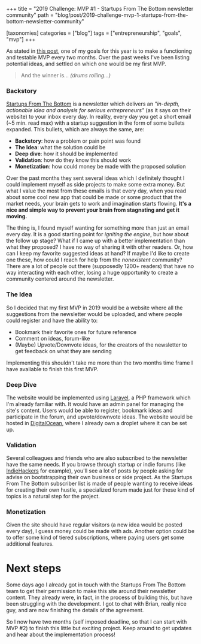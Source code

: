 +++
title = "2019 Challenge: MVP #1 - Startups From The Bottom newsletter community"
path = "blog/post/2019-challenge-mvp-1-startups-from-the-bottom-newsletter-community"

[taxonomies]
categories = ["blog"]
tags = ["entrepreneurship", "goals", "mvp"]
+++

As stated in [this post](https://javoscript.com/blog/post/2019-personal-challenge-an-mvp-every-two-months), one of my goals for this year is to make a functioning and testable MVP every two months. Over the past weeks I've been listing potential ideas, and settled on which one would be my first MVP.

<!-- more -->

> And the winner is... _(drums rolling...)_

### Backstory

[Startups From The Bottom](https://www.startupsfromthebottom.com) is a newsletter which delivers an *"in-depth, actionable idea and analysis for serious entrepreneurs"* (as it says on their website) to your inbox every day. In reality, every day you get a short email (~5 min. read max) with a startup suggestion in the form of some bullets expanded. This bullets, which are always the same, are: 

* **Backstory**: how a problem or pain point was found
* **The Idea**: what the solution could be
* **Deep dive**: how it should be implemented
* **Validation**: how do they know this should work
* **Monetization**: how could money be made with the proposed solution

Over the past months they sent several ideas which I definitely thought I could implement myself as side projects to make some extra money. But what I value the most from these emails is that every day, when you read about some cool new app that could be made or some product that the market needs, your brain gets to work and imagination starts flowing. **It's a nice and simple way to prevent your brain from stagnating and get it moving.**

The thing is, I found myself wanting for something more than just an email every day. It is a good starting point for *igniting the engine*, but how about the follow up stage? What if I came up with a better implementation than what they proposed? I have no way of sharing it with other readers. Or, how can I keep my favorite suggested ideas at hand? If maybe I'd like to create one these, how could I reach for help from the *nonexistent* community? There are a lot of people out there (supposedly 1200+ readers) that have no way interacting with each other, losing a huge opportunity to create a community centered around the newsletter.

### The Idea

So I decided that my first MVP in 2019 would be a website where all the suggestions from the newsletter would be uploaded, and where people could register and have the ability to:
* Bookmark their favorite ones for future reference
* Comment on ideas, forum-like
* (Maybe) Upvote/Downvote ideas, for the creators of the newsletter to get feedback on what they are sending

Implementing this shouldn't take me more than the two months time frame I have available to finish this first MVP.

### Deep Dive

The website would be implemented using [Laravel](https://laravel.com), a PHP framework which I'm already familiar with. It would have an admin panel for managing the site's content. Users would be able to register, bookmark ideas and participate in the forum, and upvote/downvote ideas. The website would be hosted in [DigitalOcean](https://www.digitalocean.com), where I already own a droplet where it can be set up.

### Validation

Several colleagues and friends who are also subscribed to the newsletter have the same needs. If you browse through startup or indie forums (like [IndieHackers](https://www.indiehackers.com) for example), you'll see a lot of posts by people asking for advise on bootstrapping their own business or side project. As the Startups From The Bottom subscriber list is made of people wanting to receive ideas for creating their own hustle, a specialized forum made just for these kind of topics is a natural step for the project.

### Monetization

Given the site should have regular visitors (a new idea would be posted every day), I guess money could be made with ads. Another option could be to offer some kind of tiered subscriptions, where paying users get some additional features.

# Next steps
Some days ago I already got in touch with the Startups From The Bottom team to get their permission to make this site around their newsletter content. They already were, in fact, in the process of building this, but have been struggling with the development. I got to chat with Brian, really nice guy, and are now finishing the details of the agreement.

So I now have two months (self imposed deadline, so that I can start with MVP #2) to finish this little but exciting project.
Keep around to get updates and hear about the implementation process!
